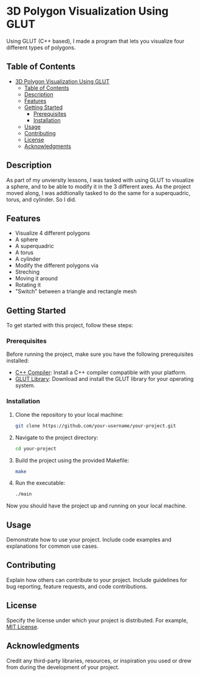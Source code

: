 # 3D Polygon Visualization Using GLUT
Using GLUT (C++ based), I made a program that lets you visualize four different types of polygons.

## Table of Contents

- [3D Polygon Visualization Using GLUT](#project-name)
  - [Table of Contents](#table-of-contents)
  - [Description](#description)
  - [Features](#features)
  - [Getting Started](#getting-started)
    - [Prerequisites](#prerequisites)
    - [Installation](#installation)
  - [Usage](#usage)
  - [Contributing](#contributing)
  - [License](#license)
  - [Acknowledgments](#acknowledgments)

## Description

As part of my unviersity lessons, I was tasked with using GLUT to visualize a sphere, and to be able to modify it in the 3 different axes. As the project moved along, I was addtionally tasked to do the same for a superquadric, torus, and cylinder. So I did.

## Features

- Visualize 4 different polygons
-   A sphere
-   A superquadric
-   A torus
-   A cylinder
- Modify the different polygons via
-   Streching
-   Moving it around
-   Rotating it
- "Switch" between a triangle and rectangle mesh

## Getting Started

To get started with this project, follow these steps:

### Prerequisites

Before running the project, make sure you have the following prerequisites installed:

- [C++ Compiler](link-to-c++-compiler): Install a C++ compiler compatible with your platform.
- [GLUT Library](link-to-glut-library): Download and install the GLUT library for your operating system.

### Installation

1. Clone the repository to your local machine:

    ```bash
    git clone https://github.com/your-username/your-project.git
    ```

2. Navigate to the project directory:

    ```bash
    cd your-project
    ```

3. Build the project using the provided Makefile:

    ```bash
    make
    ```

4. Run the executable:

    ```bash
    ./main
    ```

Now you should have the project up and running on your local machine.

## Usage

Demonstrate how to use your project. Include code examples and explanations for common use cases.

## Contributing

Explain how others can contribute to your project. Include guidelines for bug reporting, feature requests, and code contributions.

## License

Specify the license under which your project is distributed. For example, [MIT License](LICENSE).

## Acknowledgments

Credit any third-party libraries, resources, or inspiration you used or drew from during the development of your project.
